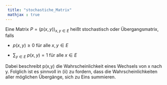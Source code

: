 ```yaml
---
 title: "stochastiche_Matrix"
 mathjax : true
---
```

Eine Matrix $P=(p(x,y))_{x,y \in E}$ heißt stochastisch oder
Übergangsmatrix, falls

-   $p(x,y) \ge 0$ für alle $x,y \in E$

-   $\sum_{y \in E} \: p(x,y) = 1$ für alle $x \in E$

Dabei beschreibt p(x,y) die Wahrscheinlichkeit eines Wechsels von x nach
y. Folglich ist es sinnvoll in (ii) zu fordern, dass die
Wahrscheinlichkeiten aller möglichen Übergänge, sich zu Eins summieren.
